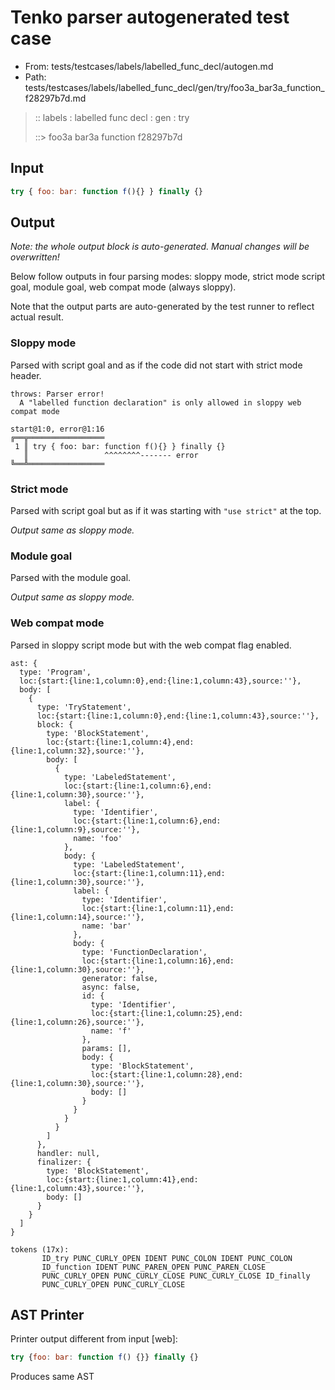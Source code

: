 # Tenko parser autogenerated test case

- From: tests/testcases/labels/labelled_func_decl/autogen.md
- Path: tests/testcases/labels/labelled_func_decl/gen/try/foo3a_bar3a_function_f28297b7d.md

> :: labels : labelled func decl : gen : try
>
> ::> foo3a bar3a function f28297b7d

## Input


`````js
try { foo: bar: function f(){} } finally {}
`````

## Output

_Note: the whole output block is auto-generated. Manual changes will be overwritten!_

Below follow outputs in four parsing modes: sloppy mode, strict mode script goal, module goal, web compat mode (always sloppy).

Note that the output parts are auto-generated by the test runner to reflect actual result.

### Sloppy mode

Parsed with script goal and as if the code did not start with strict mode header.

`````
throws: Parser error!
  A "labelled function declaration" is only allowed in sloppy web compat mode

start@1:0, error@1:16
╔══╦═════════════════
 1 ║ try { foo: bar: function f(){} } finally {}
   ║                 ^^^^^^^^------- error
╚══╩═════════════════

`````

### Strict mode

Parsed with script goal but as if it was starting with `"use strict"` at the top.

_Output same as sloppy mode._

### Module goal

Parsed with the module goal.

_Output same as sloppy mode._

### Web compat mode

Parsed in sloppy script mode but with the web compat flag enabled.

`````
ast: {
  type: 'Program',
  loc:{start:{line:1,column:0},end:{line:1,column:43},source:''},
  body: [
    {
      type: 'TryStatement',
      loc:{start:{line:1,column:0},end:{line:1,column:43},source:''},
      block: {
        type: 'BlockStatement',
        loc:{start:{line:1,column:4},end:{line:1,column:32},source:''},
        body: [
          {
            type: 'LabeledStatement',
            loc:{start:{line:1,column:6},end:{line:1,column:30},source:''},
            label: {
              type: 'Identifier',
              loc:{start:{line:1,column:6},end:{line:1,column:9},source:''},
              name: 'foo'
            },
            body: {
              type: 'LabeledStatement',
              loc:{start:{line:1,column:11},end:{line:1,column:30},source:''},
              label: {
                type: 'Identifier',
                loc:{start:{line:1,column:11},end:{line:1,column:14},source:''},
                name: 'bar'
              },
              body: {
                type: 'FunctionDeclaration',
                loc:{start:{line:1,column:16},end:{line:1,column:30},source:''},
                generator: false,
                async: false,
                id: {
                  type: 'Identifier',
                  loc:{start:{line:1,column:25},end:{line:1,column:26},source:''},
                  name: 'f'
                },
                params: [],
                body: {
                  type: 'BlockStatement',
                  loc:{start:{line:1,column:28},end:{line:1,column:30},source:''},
                  body: []
                }
              }
            }
          }
        ]
      },
      handler: null,
      finalizer: {
        type: 'BlockStatement',
        loc:{start:{line:1,column:41},end:{line:1,column:43},source:''},
        body: []
      }
    }
  ]
}

tokens (17x):
       ID_try PUNC_CURLY_OPEN IDENT PUNC_COLON IDENT PUNC_COLON
       ID_function IDENT PUNC_PAREN_OPEN PUNC_PAREN_CLOSE
       PUNC_CURLY_OPEN PUNC_CURLY_CLOSE PUNC_CURLY_CLOSE ID_finally
       PUNC_CURLY_OPEN PUNC_CURLY_CLOSE
`````


## AST Printer

Printer output different from input [web]:

````js
try {foo: bar: function f() {}} finally {}
````

Produces same AST
